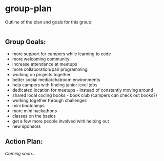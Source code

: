 # group-plan
Outline of the plan and goals for this group.

<hr>

## Group Goals:

* more support for campers while learning to code
* more welcoming community
* increase attendance at meetups
* more collaboration/pair programming
* working on projects together
* better social media/chatroom environments
* help campers with finding junior level jobs
* dedicated location for meetups - instead of constantly moving around
* shared local coding books - book club (campers can check out books?)
* working together through challenges
* mini bootcamps
* more mini hackathons
* classes on the basics
* get a few more people involved with helping out
* new sponsors

## Action Plan:

*Coming soon...*
